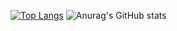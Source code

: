 [![Top Langs](https://github-readme-stats.vercel.app/api/top-langs/?username=sashanau)](https://github.com/sashanau/github-readme-stats)
![Anurag's GitHub stats](https://github-readme-stats.vercel.app/api?username=sashanau&show_icons=true&theme=chartreuse-dark)
